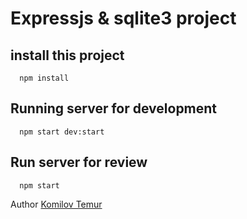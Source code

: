 # Expressjs & sqlite3 project


## install this project
```
  npm install
```

## Running server for development
```
  npm start dev:start
```



## Run server for review
```
  npm start
```

Author [Komilov Temur](https://t.me/tim_coder)
